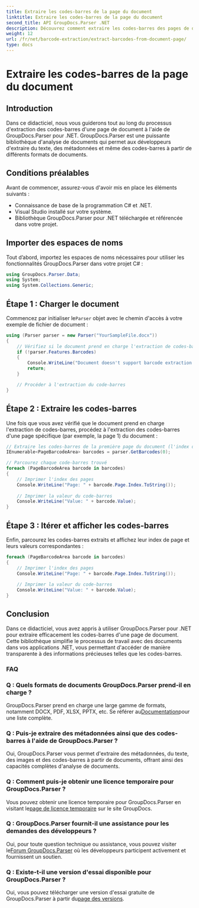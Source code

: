 ```yaml
---
title: Extraire les codes-barres de la page du document
linktitle: Extraire les codes-barres de la page du document
second_title: API GroupDocs.Parser .NET
description: Découvrez comment extraire les codes-barres des pages de documents à l'aide de GroupDocs.Parser pour .NET. Ce didacticiel fournit des conseils étape par étape pour l'extraction de codes-barres.
weight: 12
url: /fr/net/barcode-extraction/extract-barcodes-from-document-page/
type: docs
---
```

# Extraire les codes-barres de la page du document

## Introduction
Dans ce didacticiel, nous vous guiderons tout au long du processus d'extraction des codes-barres d'une page de document à l'aide de GroupDocs.Parser pour .NET. GroupDocs.Parser est une puissante bibliothèque d'analyse de documents qui permet aux développeurs d'extraire du texte, des métadonnées et même des codes-barres à partir de différents formats de documents.
## Conditions préalables

Avant de commencer, assurez-vous d'avoir mis en place les éléments suivants :
- Connaissance de base de la programmation C# et .NET.
- Visual Studio installé sur votre système.
- Bibliothèque GroupDocs.Parser pour .NET téléchargée et référencée dans votre projet.
## Importer des espaces de noms
Tout d’abord, importez les espaces de noms nécessaires pour utiliser les fonctionnalités GroupDocs.Parser dans votre projet C# :

```csharp
using GroupDocs.Parser.Data;
using System;
using System.Collections.Generic;
```
## Étape 1 : Charger le document

 Commencez par initialiser le`Parser` objet avec le chemin d'accès à votre exemple de fichier de document :

```csharp
using (Parser parser = new Parser("YourSampleFile.docx"))
{
    // Vérifiez si le document prend en charge l'extraction de codes-barres
    if (!parser.Features.Barcodes)
    {
        Console.WriteLine("Document doesn't support barcode extraction.");
        return;
    }

    // Procéder à l'extraction du code-barres
}
```
## Étape 2 : Extraire les codes-barres

Une fois que vous avez vérifié que le document prend en charge l'extraction de codes-barres, procédez à l'extraction des codes-barres d'une page spécifique (par exemple, la page 1) du document :

```csharp
// Extraire les codes-barres de la première page du document (l'index de la page est basé sur 0)
IEnumerable<PageBarcodeArea> barcodes = parser.GetBarcodes(0);

// Parcourez chaque code-barres trouvé
foreach (PageBarcodeArea barcode in barcodes)
{
    // Imprimer l'index des pages
    Console.WriteLine("Page: " + barcode.Page.Index.ToString());
    
    // Imprimer la valeur du code-barres
    Console.WriteLine("Value: " + barcode.Value);
}
```
## Étape 3 : Itérer et afficher les codes-barres

Enfin, parcourez les codes-barres extraits et affichez leur index de page et leurs valeurs correspondantes :

```csharp
foreach (PageBarcodeArea barcode in barcodes)
{
    // Imprimer l'index des pages
    Console.WriteLine("Page: " + barcode.Page.Index.ToString());
    
    // Imprimer la valeur du code-barres
    Console.WriteLine("Value: " + barcode.Value);
}
```
## Conclusion

Dans ce didacticiel, vous avez appris à utiliser GroupDocs.Parser pour .NET pour extraire efficacement les codes-barres d'une page de document. Cette bibliothèque simplifie le processus de travail avec des documents dans vos applications .NET, vous permettant d'accéder de manière transparente à des informations précieuses telles que les codes-barres.

### FAQ

### Q : Quels formats de documents GroupDocs.Parser prend-il en charge ?
 GroupDocs.Parser prend en charge une large gamme de formats, notamment DOCX, PDF, XLSX, PPTX, etc. Se référer au[Documentation](https://tutorials.groupdocs.com/parser/net/)pour une liste complète.

### Q : Puis-je extraire des métadonnées ainsi que des codes-barres à l'aide de GroupDocs.Parser ?
Oui, GroupDocs.Parser vous permet d'extraire des métadonnées, du texte, des images et des codes-barres à partir de documents, offrant ainsi des capacités complètes d'analyse de documents.

### Q : Comment puis-je obtenir une licence temporaire pour GroupDocs.Parser ?
 Vous pouvez obtenir une licence temporaire pour GroupDocs.Parser en visitant le[page de licence temporaire](https://purchase.groupdocs.com/temporary-license/) sur le site GroupDocs.

### Q : GroupDocs.Parser fournit-il une assistance pour les demandes des développeurs ?
 Oui, pour toute question technique ou assistance, vous pouvez visiter le[Forum GroupDocs.Parser](https://forum.groupdocs.com/c/parser/17) où les développeurs participent activement et fournissent un soutien.

### Q : Existe-t-il une version d'essai disponible pour GroupDocs.Parser ?
 Oui, vous pouvez télécharger une version d'essai gratuite de GroupDocs.Parser à partir du[page des versions](https://releases.groupdocs.com/).